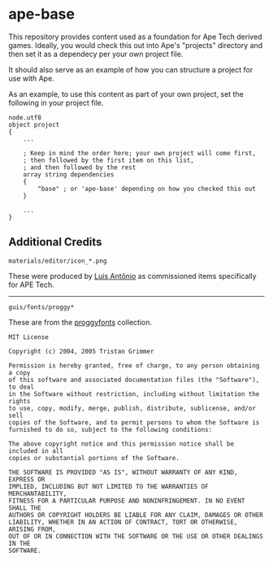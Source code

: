 # ape-base

This repository provides content used as a foundation for Ape Tech derived games. Ideally, you would check this out into Ape's "projects" directory and then set it as a dependecy per your own project file.

It should also serve as an example of how you can structure a project for use with Ape.

As an example, to use this content as part of your own project, set the following in your project file.

```
node.utf8
object project
{
    ...

    ; Keep in mind the order here; your own project will come first, 
    ; then followed by the first item on this list, 
    ; and then followed by the rest
    array string dependencies
    {
        "base" ; or 'ape-base' depending on how you checked this out
    }

    ...
}
```

## Additional Credits

`materials/editor/icon_*.png`

These were produced by [Luis Antônio](https://eunaoseibrother.newgrounds.com/) as commissioned items specifically for APE Tech.

----

`guis/fonts/proggy*`

These are from the [proggyfonts](https://github.com/bluescan/proggyfonts/tree/master) collection.

```
MIT License

Copyright (c) 2004, 2005 Tristan Grimmer

Permission is hereby granted, free of charge, to any person obtaining a copy
of this software and associated documentation files (the "Software"), to deal
in the Software without restriction, including without limitation the rights
to use, copy, modify, merge, publish, distribute, sublicense, and/or sell
copies of the Software, and to permit persons to whom the Software is
furnished to do so, subject to the following conditions:

The above copyright notice and this permission notice shall be included in all
copies or substantial portions of the Software.

THE SOFTWARE IS PROVIDED "AS IS", WITHOUT WARRANTY OF ANY KIND, EXPRESS OR
IMPLIED, INCLUDING BUT NOT LIMITED TO THE WARRANTIES OF MERCHANTABILITY,
FITNESS FOR A PARTICULAR PURPOSE AND NONINFRINGEMENT. IN NO EVENT SHALL THE
AUTHORS OR COPYRIGHT HOLDERS BE LIABLE FOR ANY CLAIM, DAMAGES OR OTHER
LIABILITY, WHETHER IN AN ACTION OF CONTRACT, TORT OR OTHERWISE, ARISING FROM,
OUT OF OR IN CONNECTION WITH THE SOFTWARE OR THE USE OR OTHER DEALINGS IN THE
SOFTWARE.
```
